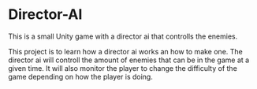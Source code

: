 # Director-AI
This is a small Unity game with a director ai that controlls the enemies.

This project is to learn how a director ai works an how to make one.
The director ai will controll the amount of enemies that can be in the game at a given time. It will also monitor the player to change the difficulty of the game depending on how the player is doing.
